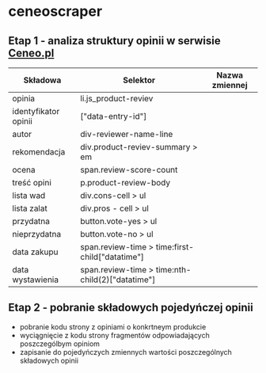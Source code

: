 # ceneoscraper
## Etap 1 - analiza struktury opinii w serwisie [Ceneo.pl](https://www.ceneo.pl)

 |Składowa                |Selektor                                        |Nazwa zmiennej|
 |------------------------|------------------------------------------------|--------------|
 |opinia                  |li.js_product-reviev                            |
 |identyfikator opinii    |["data-entry-id"]                               |
 |autor                   |div-reviewer-name-line                          |
 |rekomendacja            |div.product-reviev-summary > em                 |
 |ocena                   |span.review-score-count                         |
 |treść opini             |p.product-review-body                           |
 |lista wad               |div.cons-cell > ul                              |
 |lista zalat             |div.pros - cell > ul                            |
 |przydatna               |button.vote-yes > ul                            |
 |nieprzydatna            |button.vote-no > ul                             |
 |data zakupu             |span.review-time > time:first-child["datatime"] |
 |data wystawienia        |span.review-time > time:nth-child(2)["datatime"]|
 ## Etap 2 - pobranie składowych pojedyńczej opinii
 - pobranie kodu strony z opiniami o konkrtneym produkcie
 - wyciągnięcie z kodu strony fragmentów odpowiadających poszczególbym opiniom
 - zapisanie do pojedyńczych zmiennych wartości poszczególnych składowych opinii